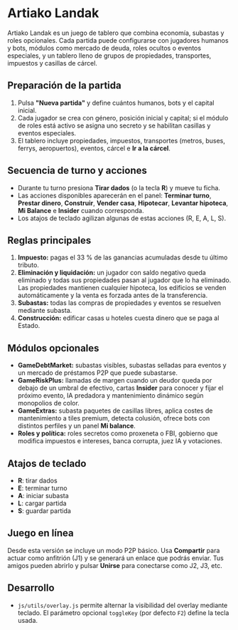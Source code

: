 # Artiako Landak

Artiako Landak es un juego de tablero que combina economía, subastas y roles opcionales. Cada partida puede configurarse con jugadores humanos y bots, módulos como mercado de deuda, roles ocultos o eventos especiales, y un tablero lleno de grupos de propiedades, transportes, impuestos y casillas de cárcel.

## Preparación de la partida
1. Pulsa **"Nueva partida"** y define cuántos humanos, bots y el capital inicial.
2. Cada jugador se crea con género, posición inicial y capital; si el módulo de roles está activo se asigna uno secreto y se habilitan casillas y eventos especiales.
3. El tablero incluye propiedades, impuestos, transportes (metros, buses, ferrys, aeropuertos), eventos, cárcel e **Ir a la cárcel**.

## Secuencia de turno y acciones
- Durante tu turno presiona **Tirar dados** (o la tecla **R**) y mueve tu ficha.
- Las acciones disponibles aparecerán en el panel: **Terminar turno**, **Prestar dinero**, **Construir**, **Vender casa**, **Hipotecar**, **Levantar hipoteca**, **Mi Balance** e **Insider** cuando corresponda.
- Los atajos de teclado agilizan algunas de estas acciones (R, E, A, L, S).

## Reglas principales
1. **Impuesto:** pagas el 33 % de las ganancias acumuladas desde tu último tributo.
2. **Eliminación y liquidación:** un jugador con saldo negativo queda eliminado y todas sus propiedades pasan al jugador que lo ha eliminado. Las propiedades mantienen cualquier hipoteca, los edificios se venden automáticamente y la venta es forzada antes de la transferencia.
3. **Subastas:** todas las compras de propiedades y eventos se resuelven mediante subasta.
4. **Construcción:** edificar casas u hoteles cuesta dinero que se paga al Estado.

## Módulos opcionales
- **GameDebtMarket:** subastas visibles, subastas selladas para eventos y un mercado de préstamos P2P que puede subastarse.
- **GameRiskPlus:** llamadas de margen cuando un deudor queda por debajo de un umbral de efectivo, cartas **Insider** para conocer y fijar el próximo evento, IA predadora y mantenimiento dinámico según monopolios de color.
- **GameExtras:** subasta paquetes de casillas libres, aplica costes de mantenimiento a tiles premium, detecta colusión, ofrece bots con distintos perfiles y un panel **Mi balance**.
- **Roles y política:** roles secretos como proxeneta o FBI, gobierno que modifica impuestos e intereses, banca corrupta, juez IA y votaciones.

## Atajos de teclado
- **R**: tirar dados
- **E**: terminar turno
- **A**: iniciar subasta
- **L**: cargar partida
- **S**: guardar partida

## Juego en línea
Desde esta versión se incluye un modo P2P básico. Usa **Compartir** para actuar como anfitrión (J1) y se generará un enlace que podrás enviar. Tus amigos pueden abrirlo y pulsar **Unirse** para conectarse como J2, J3, etc.

## Desarrollo
- `js/utils/overlay.js` permite alternar la visibilidad del overlay mediante teclado.
  El parámetro opcional `toggleKey` (por defecto `F2`) define la tecla usada.
